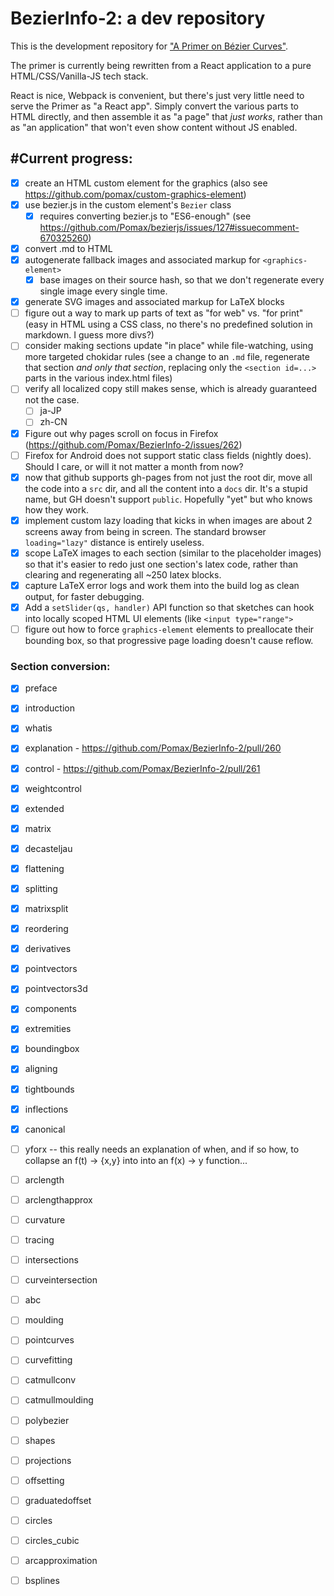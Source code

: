 # BezierInfo-2: a dev repository

This is the development repository for ["A Primer on Bézier Curves"](https://pomax.github.io.bezierinfo).

The primer is currently being rewritten from a React application to a pure HTML/CSS/Vanilla-JS tech stack.

React is nice, Webpack is convenient, but there's just very little need to serve the Primer as "a React app". Simply convert the various parts to HTML directly, and then assemble it as "a page" that _just works_, rather than as "an application" that won't even show content without JS enabled.

## #Current progress:

- [x] create an HTML custom element for the graphics (also see https://github.com/pomax/custom-graphics-element)
- [x] use bezier.js in the custom element's `Bezier` class
  - [x] requires converting bezier.js to "ES6-enough" (see https://github.com/Pomax/bezierjs/issues/127#issuecomment-670325260)
- [x] convert .md to HTML
- [x] autogenerate fallback images and associated markup for `<graphics-element>`
  - [x] base images on their source hash, so that we don't regenerate every single image every single time.
- [x] generate SVG images and associated markup for LaTeX blocks
- [ ] figure out a way to mark up parts of text as "for web" vs. "for print" (easy in HTML using a CSS class, no there's no predefined solution in markdown. I guess more divs?)
- [ ] consider making sections update "in place" while file-watching, using more targeted chokidar rules (see a change to an `.md` file, regenerate that section _and only that section_, replacing only the `<section id=...>` parts in the various index.html files)
- [ ] verify all localized copy still makes sense, which is already guaranteed not the case.
  - [ ] ja-JP
  - [ ] zh-CN
- [x] Figure out why pages scroll on focus in Firefox (https://github.com/Pomax/BezierInfo-2/issues/262)
- [ ] Firefox for Android does not support static class fields (nightly does). Should I care, or will it not matter a month from now?
- [x] now that github supports gh-pages from not just the root dir, move all the code into a `src` dir, and all the content into a `docs` dir. It's a stupid name, but GH doesn't support `public`. Hopefully "yet" but who knows how they work.
- [x] implement custom lazy loading that kicks in when images are about 2 screens away from being in screen. The standard browser `loading="lazy"` distance is entirely useless.
- [x] scope LaTeX images to each section (similar to the placeholder images) so that it's easier to redo just one section's latex code, rather than clearing and regenerating all ~250 latex blocks.
- [x] capture LaTeX error logs and work them into the build log as clean output, for faster debugging.
- [x] Add a `setSlider(qs, handler)` API function so that sketches can hook into locally scoped HTML UI elements (like `<input type="range">`
- [ ] figure out how to force `graphics-element` elements to preallocate their bounding box, so that progressive page loading doesn't cause reflow.

### Section conversion:

- [x] preface
- [x] introduction
- [x] whatis
- [x] explanation - https://github.com/Pomax/BezierInfo-2/pull/260
- [x] control - https://github.com/Pomax/BezierInfo-2/pull/261
- [x] weightcontrol
- [x] extended
- [x] matrix
- [x] decasteljau
- [x] flattening
- [x] splitting
- [x] matrixsplit
- [x] reordering
- [x] derivatives
- [x] pointvectors
- [x] pointvectors3d
- [x] components
- [x] extremities
- [x] boundingbox
- [x] aligning
- [x] tightbounds
- [x] inflections
- [x] canonical
- [ ] yforx -- this really needs an explanation of when, and if so how, to collapse an f(t) -> {x,y} into into an f(x) -> y function...
- [ ] arclength
- [ ] arclengthapprox
- [ ] curvature
- [ ] tracing
- [ ] intersections
- [ ] curveintersection
- [ ] abc
- [ ] moulding
- [ ] pointcurves
- [ ] curvefitting
- [ ] catmullconv
- [ ] catmullmoulding
- [ ] polybezier
- [ ] shapes
- [ ] projections
- [ ] offsetting
- [ ] graduatedoffset
- [ ] circles
- [ ] circles_cubic
- [ ] arcapproximation
- [ ] bsplines
  
